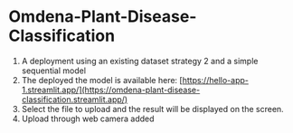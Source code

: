 # Omdena-Plant-Disease-Classification

1. A  deployment using an existing dataset strategy 2 and a simple sequential model
2. The deployed the model is available here: [https://hello-app-1.streamlit.app/](https://omdena-plant-disease-classification.streamlit.app/)
3. Select the file to upload and the result will be displayed on the screen.
4. Upload through web camera added 
